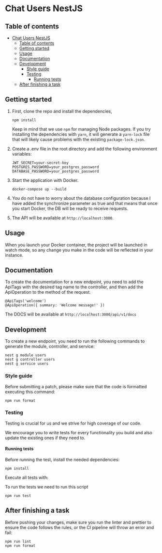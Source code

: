 # Chat Users NestJS

## Table of contents

- [Chat Users NestJS](#chat-users-nestjs)
  - [Table of contents](#table-of-contents)
  - [Getting started](#getting-started)
  - [Usage](#usage)
  - [Documentation](#documentation)
  - [Development](#development)
    - [Style guide](#style-guide)
    - [Testing](#testing)
      - [Running tests](#running-tests)
  - [After finishing a task](#after-finishing-a-task)

## Getting started

1. First, clone the repo and install the dependencies,

   ```
   npm install
   ```

   Keep in mind that we use `npm` for managing Node packages. If you try installing the dependencies with `yarn`, it will generate a `yarn-lock` file that will likely cause problems with the existing `package-lock.json`.

2. Create a .env file in the root directory and add the following environment variables:

   ```
   JWT_SECRET=your-secret-key
   POSTGRES_PASSWORD=your_postgres_password
   DATABASE_PASSWORD=your_postgres_password
   ```

3. Start the application with Docker.

   ```
   docker-compose up --build
   ```
4. You do not have to worry about the database configuration because I have added the synchronize parameter as true and that means that once you start Docker, the DB will be ready to receive requests.

5. The API will be available at `http://localhost:3000`.

## Usage

When you launch your Docker container, the project will be launched in watch mode, so any change you make in the code will be reflected in your instance.

## Documentation

To create the documentation for a new endpoint, you need to add the ApiTags with the desired tag name to the controller, and then add the ApiOperation to the method of the request.

```
@ApiTags('welcome')
@ApiOperation({ summary: 'Welcome message!' })
```

The DOCS will be available at `http://localhost:3000/api/v1/docs`

## Development

To create a new endpoint, you need to run the following commands to generate the module, controller, and service:

```
nest g module users
nest g controller users
nest g service users
```

### Style guide

Before submitting a patch, please make sure that the code is formatted executing this command:

```
npm run format
```

### Testing

Testing is crucial for us and we strive for high coverage of our code.

We encourage you to write tests for every functionality you build and also update the existing ones if they need to.

#### Running tests

Before running the test, install the needed dependencies:

```
npm install
```

Execute all tests with:

To run the tests we need to run this script

```
npm run test
```

## After finishing a task

Before pushing your changes, make sure you run the linter and prettier to ensure the code follows the rules, or the CI pipeline will throw an error and fail:

```
npm run lint
npm run format
```
